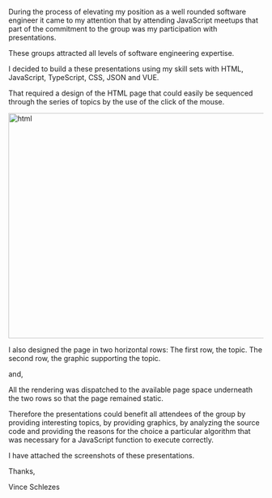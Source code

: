During the process of elevating my position as a well rounded software engineer it came to my attention that by attending JavaScript meetups that part of the commitment to the group was my participation with presentations. 

These groups attracted all levels of software engineering expertise. 

I decided to build a these presentations using my skill sets with HTML, JavaScript, TypeScript, CSS, JSON and VUE.  

That required a design of the HTML page that could easily be sequenced through the series of topics by the use of the click of the mouse.

<img width="1312" height="445" alt="html" src="https://github.com/user-attachments/assets/de23cd2b-21a6-4bbd-ab22-011ff6eb35b7" />

I also designed the page in two horizontal rows: The first row, the topic. The second row, the  graphic supporting the topic.

and,

All the rendering was dispatched to the available page space underneath the two rows so that the page remained static.

Therefore the presentations could benefit all attendees of the group by providing interesting topics, by providing graphics, by analyzing the source code and providing the reasons for the choice a particular algorithm that was necessary for a JavaScript function to execute correctly.

I have attached the screenshots of these presentations.

Thanks,

Vince Schlezes



